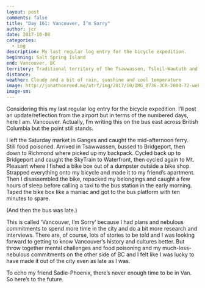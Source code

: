 ```yaml
---
layout: post
comments: false
title: "Day 161: Vancouver, I’m Sorry"
author: jcr
date: 2017-10-08
categories:
  - Log
description: My last regular log entry for the bicycle expedition.
beginning: Salt Spring Island
end: Vancouver, BC
territory: Traditional territory of the Tsawwassen, Tsleil-Waututh and Sto:lo Treaty Association
distance: 
weather: Cloudy and a bit of rain, sunshine and cool temperature
image: http://jonathonreed.me/atrf/img/2017/10/IMG_0736-JCR-2000-72-web.jpg
image-sm:
---
```


Considering this my last regular log entry for the bicycle expedition. I’ll post an update/reflection from the airport but in terms of the numbered days, here I am. Vancouver. Actually, I’m writing this on the bus east across British Columbia but the point still stands.

I left the Saturday market in Ganges and caught the mid-afternoon ferry. Still food poisoned. Arrived in Tsawwassen, bussed to Bridgeport, then down to Richmond where picked up my backpack. Cycled back up to Bridgeport and caught the SkyTrain to Waterfront, then cycled again to Mt. Pleasant where I fished a bike box out of a dumpster outside a bike shop. Strapped everything onto my bicycle and made it to my friend’s apartment. Then I disassembled the bike, repacked my belongings and caught a few hours of sleep before calling a taxi to the bus station in the early morning. Taped the bike box like a maniac and got to the bus platform with ten minutes to spare.

(And then the bus was late.)

This is called ‘Vancouver, I’m Sorry’ because I had plans and nebulous commitments to spend more time in the city and do a bit more research and interviews. There are, of course, lots of stories to be told and I was looking forward to getting to know Vancouver’s history and cultures better. But throw together mental challenges and food poisoning and my much-less-nebulous commitments on the other side of BC and I felt like I was lucky to have made it out of the city even as late as I was.

To echo my friend Sadie-Phoenix, there’s never enough time to be in Van. So here’s to the future.